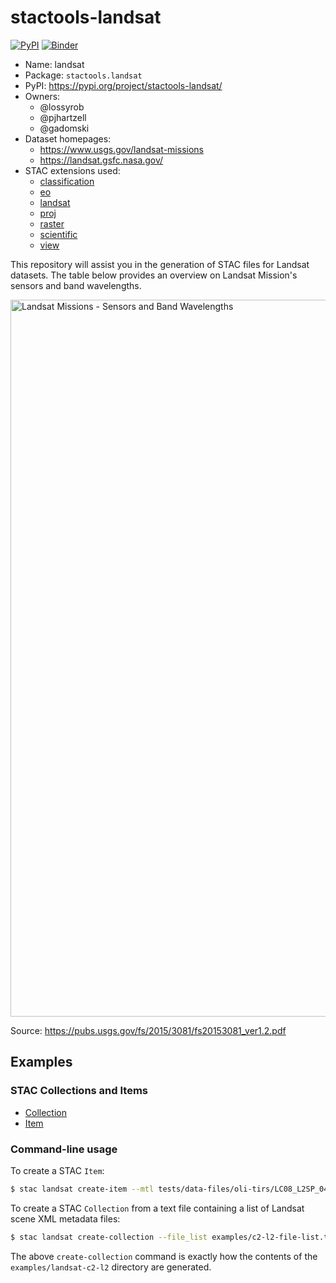 # stactools-landsat

[![PyPI](https://img.shields.io/pypi/v/stactools-landsat)](https://pypi.org/project/stactools-landsat/)
[![Binder](https://mybinder.org/badge_logo.svg)](https://mybinder.org/v2/gh/stactools-packages/landsat/main?filepath=docs/installation_and_basic_usage.ipynb)

- Name: landsat
- Package: `stactools.landsat`
- PyPI: https://pypi.org/project/stactools-landsat/
- Owners:
  - @lossyrob
  - @pjhartzell
  - @gadomski
- Dataset homepages:
  - https://www.usgs.gov/landsat-missions
  - https://landsat.gsfc.nasa.gov/
- STAC extensions used:
  - [classification](https://github.com/stac-extensions/classification)
  - [eo](https://github.com/stac-extensions/eo)
  - [landsat](https://landsat.usgs.gov/stac/landsat-extension/v1.1.0/schema.json)
  - [proj](https://github.com/stac-extensions/projection/)
  - [raster](https://github.com/stac-extensions/raster)
  - [scientific](https://github.com/stac-extensions/scientific)
  - [view](https://github.com/stac-extensions/view)

This repository will assist you in the generation of STAC files for Landsat datasets. The table below provides an overview on Landsat Mission's sensors and band wavelengths.

<img width="1147" alt="Landsat Missions - Sensors and Band Wavelengths" src="https://user-images.githubusercontent.com/91917800/155609794-4cdb98aa-36f3-4452-93cd-c6193416e3a4.png">

Source: https://pubs.usgs.gov/fs/2015/3081/fs20153081_ver1.2.pdf


## Examples

### STAC Collections and Items

- [Collection](examples/landsat-c2-l2/collection.json)
- [Item](examples/landsat-c2-l1/LM01_L1GS_001010_19720908_02_T2/LM01_L1GS_001010_19720908_02_T2.json)

### Command-line usage

To create a STAC `Item`:

```bash
$ stac landsat create-item --mtl tests/data-files/oli-tirs/LC08_L2SP_047027_20201204_20210313_02_T1_MTL.xml --output examples --usgs_geometry
```

To create a STAC `Collection` from a text file containing a list of Landsat scene XML metadata files:

```bash
$ stac landsat create-collection --file_list examples/c2-l2-file-list.txt --output examples/landsat-c2-l2 --id landsat-c2-l2 --usgs_geometry
```

The above `create-collection` command is exactly how the contents of the `examples/landsat-c2-l2` directory are generated.
